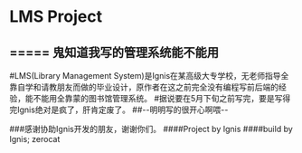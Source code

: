 # LMS Project
=====
鬼知道我写的管理系统能不能用
------

#LMS(Library Management System)是Ignis在某高级大专学校，无老师指导全靠自学和请教朋友而做的毕业设计，原作者在这之前完全没有编程写前后端的经验，能不能用全靠蒙的图书馆管理系统。
#据说要在5月下旬之前写完，要是写得完Ignis绝对是疯了，肝肯定废了。
##--明明写的很开心啊喂--

###感谢协助Ignis开发的朋友，谢谢你们。
####Project by Ignis
####build by Ignis; zerocat
